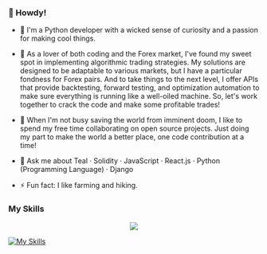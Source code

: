### 👋 Howdy! 

- 🌱 I'm a Python developer with a wicked sense of curiosity and a passion for making cool things.

- 🔭 As a lover of both coding and the Forex market, I've found my sweet spot in implementing algorithmic trading strategies. My solutions are designed to be adaptable to various markets, but I have a particular fondness for Forex pairs. And to take things to the next level, I offer APIs that provide backtesting, forward testing, and optimization automation to make sure everything is running like a well-oiled machine. So, let's work together to crack the code and make some profitable trades!

- 👯 When I'm not busy saving the world from imminent doom, I like to spend my free time collaborating on open source projects. Just doing my part to make the world a better place, one code contribution at a time!
- 💬 Ask me about Teal · Solidity · JavaScript · React.js · Python (Programming Language) · Django
- ⚡ Fun fact: I like farming and hiking. 
### My Skills
<p align="center">
  <a href="https://skillicons.dev">
    <img src="https://skillicons.dev/icons?i=git,docker" />
  </a>
</p>

[![My Skills](https://skillicons.dev/icons?i=js,html,css)](https://skillicons.dev)
 






<!--
**sattarkarashi/sattarkarashi** is a ✨ _special_ ✨ repository because its `README.md` (this file) appears on your GitHub profile.


        
          

